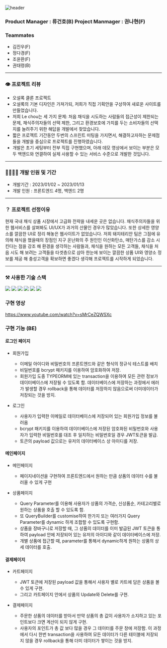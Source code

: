 ![header](https://capsule-render.vercel.app/api?type=cylinder&color=faebd7&height=300&section=header&text=LeChou&fontSize=90)


### Product Manager : 류건호(B) Project Manmager : 권나현(F)
### Teammates
- 김진우(F)
- 정다경(F)
- 조윤환(F)
- 권태령(B)
---
### 👁 프로젝트 리뷰
- 오설록 클론 프로젝트
- 오설록의 기본 디자인은 가져가되, 저희가 직접 기획안을 구상하여 새로운 사이트를 만들었습니다.
- 저희 Le chou는 세 가지 문제: 처음 채식을 시도하는 사람들의 접근성이 제한되는 문제, 채식주의자들의 선택 제한, 그리고 환경보호에 가치를 두는 소비자들의 선택지를 늘려주기 위한 해답을 개발에서 찾았습니다.
- 짧은 프로젝트 기간동안 두번의 스프린트 미팅을 가지면서, 해결하고자하는 문제점들을 개발을 중심으로 프로젝트를 진행하였습니다.
- 개발은 초기 세팅부터 전부 직접 구현했으며, 아래 데모 영상에서 보이는 부분은 모두 백앤드와 연결하여 실제 사용할 수 있는 서비스 수준으로 개발한 것입니다.
---
### 👩‍👩‍👧‍👧 개발 인원 및 기간

- 개발기간 : 2023/01/02 ~ 2023/01/13
- 개발 인원 : 프론트엔드 4명, 백엔드 2명
---

### ？ 프로젝트 선정이유
현재 국내 채식 상품 시장에서 고급화 전략을 내세운 곳은 없습니다. 채식주의자들을 위한 웹서비스를 살펴봐도 UI/UX가 과거의 산물인 경우가 많았습니다. 
또한 상세한 영양소를 깔끔한 UI로 정리 해놓은 웹사이트가 없었습니다. 저희 돼지테리안 팀은 그점에 유의해 채식을 했을때의 장점인 지구 온난화의 주 원인인 이산화탄소, 
매탄가스를 감소 시킨다는 점을 강조 해 환경을 생각하는 사람들과, 채식을 원하는 모든 고객들, 
채식을 처음 시도 해 보려는 고객들을 타겟층으로 삼아 한눈에 보이는 깔끔한 상품 UI와 영양소 정보를 제공 해 충성고객을 확보하면 좋겠다 생각해 프로젝트를 시작하게 되었습니다.

---

### ⚒ 사용한 기술 스택
<div>
  <img src="https://img.shields.io/badge/Node.js-339933?style=flat&logo=Node.js&logoColor=white"/>
  <img src="https://img.shields.io/badge/Express-000000?style=flat&logo=Express&logoColor=white"/>
  <img src="https://img.shields.io/badge/JavaScript-F7DF1E?style=flat&logo=JavaScript&logoColor=white"/>
  <img src="https://img.shields.io/badge/MySQL-4479A1?style=flat&logo=MySQL&logoColor=white"/>
  <img src="https://img.shields.io/badge/Git-F05032?style=flat&logo=GIT&logoColor=white"/>
  <img src="https://img.shields.io/badge/GitHub-F05032?style=flat&logo=GitHub&logoColor=white"/>
</div>

### 구현 영상

https://www.youtube.com/watch?v=sMrCeZQWSXc

### 구현 기능 (BE)

#### 로그인 페이지
- 회원가입
  -	이메일 아이디와 비밀번호의 프론트엔드와 같은 형식의 정규식 테스트를 배치
  -	비밀번호를 bcrypt 패키지를 이용하여 암호화하여 저장.
  -	회원가입 도중 TYPEORM에 있는 transaction을 이용하여 모든 관련 정보가 데이터베이스에 저장될 수 있도록 함. 데이터베이스에 저장하는 과정에서 에러가 발생할 경우 rollback을 통해 데이터를 저장하지 않음으로써 더미데이터가 저장되는 것을 방지.

- 로그인
  -	사용자가 입력한 이메일로 데이터베이스에 저장되어 있는 회원가입 정보를 불러옴
  -	bcrypt 패키지를 이용하여 데이터베이스에 저장된 암호화된 비밀번호와 사용자가 입력한 비밀번호를 대조 후 일치하는 비밀번호일 경우 JWT토큰을 발급. 
  -	토큰의 payload 값으로는 유저의 데이터베이스 상 아이디를 저장.

        
#### 메인페이지
- 메인페이지
  - 페이지네이션을 구현하여 프론트엔드에서 원하는 만큼 상품의 데이터 수를 불러올 수 있게 구현 
  
- 상품페이지
  - Query Parameter를 이용해 사용자가 상품의 가격순, 신상품순, 카테고리별로 원하는 상품을 호출 할 수 있도록 함.
  - 또 QueryBuilder를 customise하여 한가지 또는 여러가지 Query Parameter를 dynamic 하게 조합할 수 있도록 구현함. 
  - 상품을 장바구니로 저장할 때, 그 상품의 데이터를 이미 발급된 JWT 토큰을 통하여 payload 안에 저장되어 있는 유저의 아이디와 같이 데이터베이스에 저장.
  - 개별 상품에 접근할 때, parameter를 통해서 dynamic하게 원하는 상품의 상세 데이터를 호출.



#### 결제페이지
- 카트페이지
  - JWT 토큰에 저장된 payload 값을 통해서 사용자 별로 카트에 담은 상품을 볼 수 있게 구현.
  - 그리고 카트페이지 안에서 상품의 Update와 Delete를 구현. 

- 결제페이지
  - 주문한 상품의 데이터를 받아서 만약 상품의 총 값이 사용자가 소지하고 있는 포인트보다 크면 계산이 되지 않게 구현.
  - 사용자의 포인트가 총 값 보다 많을 경우 그 데이터를 주문 창에 저장함. 이 과정에서 다시 한번 transaction을 사용하여 모든 데이터가 다른 테이블에 저장되지 않을 경우 rollback을 통해 더미 데이터가 쌓이는 것을 방지. 

